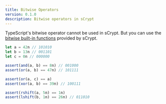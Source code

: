 ```yaml
---
title: Bitwise Operators
version: 0.1.0
description: Bitwise operators in sCrypt
---
```


TypeScript's bitwise operator cannot be used in sCrypt. But you can use the [bitwise built-in functions](https://scrypt.io/scrypt-ts/getting-started/how-to-write-a-contract/#bitwise-operators) provided by sCrypt.

```ts
let a = 42n // 101010
let b = 13n // 001101
let c = 0n // 000000

assert(and(a, b) == 8n) // 001000
assert(or(a, b) == 47n) // 101111

assert(or(a, c) == a)
assert(xor(a, b) == 39n) // 100111

assert(rshift(a, 5n) == 1n)
assert(lshift(b, 1n) == 26n) // 011010
```
